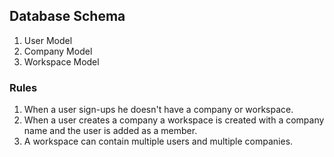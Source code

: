 ## Database Schema 

1. User Model
2. Company Model
3. Workspace Model

### Rules 
1. When a user sign-ups he doesn't have a company or workspace.
2. When a user creates a company a workspace is created with a company name and the user is added as a member.
3. A workspace can contain multiple users and multiple companies.